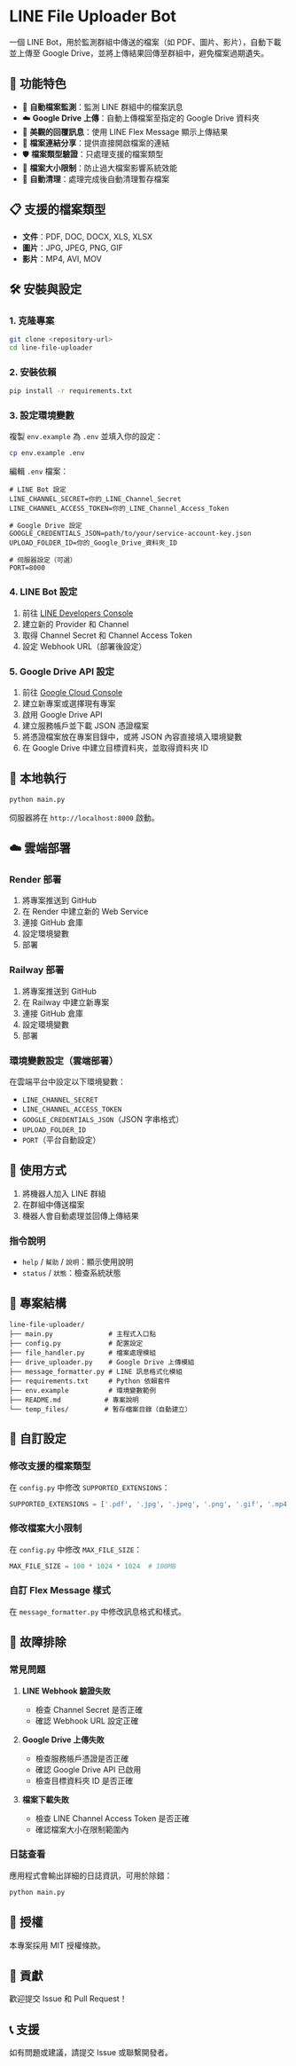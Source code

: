 # LINE File Uploader Bot

一個 LINE Bot，用於監測群組中傳送的檔案（如 PDF、圖片、影片），自動下載並上傳至 Google Drive，並將上傳結果回傳至群組中，避免檔案過期遺失。

## 🚀 功能特色

- 📁 **自動檔案監測**：監測 LINE 群組中的檔案訊息
- ☁️ **Google Drive 上傳**：自動上傳檔案至指定的 Google Drive 資料夾
- 📱 **美觀的回覆訊息**：使用 LINE Flex Message 顯示上傳結果
- 🔗 **檔案連結分享**：提供直接開啟檔案的連結
- 🛡️ **檔案類型驗證**：只處理支援的檔案類型
- 📏 **檔案大小限制**：防止過大檔案影響系統效能
- 🧹 **自動清理**：處理完成後自動清理暫存檔案

## 📋 支援的檔案類型

- **文件**：PDF, DOC, DOCX, XLS, XLSX
- **圖片**：JPG, JPEG, PNG, GIF
- **影片**：MP4, AVI, MOV

## 🛠️ 安裝與設定

### 1. 克隆專案

```bash
git clone <repository-url>
cd line-file-uploader
```

### 2. 安裝依賴

```bash
pip install -r requirements.txt
```

### 3. 設定環境變數

複製 `env.example` 為 `.env` 並填入你的設定：

```bash
cp env.example .env
```

編輯 `.env` 檔案：

```env
# LINE Bot 設定
LINE_CHANNEL_SECRET=你的_LINE_Channel_Secret
LINE_CHANNEL_ACCESS_TOKEN=你的_LINE_Channel_Access_Token

# Google Drive 設定
GOOGLE_CREDENTIALS_JSON=path/to/your/service-account-key.json
UPLOAD_FOLDER_ID=你的_Google_Drive_資料夾_ID

# 伺服器設定（可選）
PORT=8000
```

### 4. LINE Bot 設定

1. 前往 [LINE Developers Console](https://developers.line.biz/)
2. 建立新的 Provider 和 Channel
3. 取得 Channel Secret 和 Channel Access Token
4. 設定 Webhook URL（部署後設定）

### 5. Google Drive API 設定

1. 前往 [Google Cloud Console](https://console.cloud.google.com/)
2. 建立新專案或選擇現有專案
3. 啟用 Google Drive API
4. 建立服務帳戶並下載 JSON 憑證檔案
5. 將憑證檔案放在專案目錄中，或將 JSON 內容直接填入環境變數
6. 在 Google Drive 中建立目標資料夾，並取得資料夾 ID

## 🚀 本地執行

```bash
python main.py
```

伺服器將在 `http://localhost:8000` 啟動。

## ☁️ 雲端部署

### Render 部署

1. 將專案推送到 GitHub
2. 在 Render 中建立新的 Web Service
3. 連接 GitHub 倉庫
4. 設定環境變數
5. 部署

### Railway 部署

1. 將專案推送到 GitHub
2. 在 Railway 中建立新專案
3. 連接 GitHub 倉庫
4. 設定環境變數
5. 部署

### 環境變數設定（雲端部署）

在雲端平台中設定以下環境變數：

- `LINE_CHANNEL_SECRET`
- `LINE_CHANNEL_ACCESS_TOKEN`
- `GOOGLE_CREDENTIALS_JSON`（JSON 字串格式）
- `UPLOAD_FOLDER_ID`
- `PORT`（平台自動設定）

## 📱 使用方式

1. 將機器人加入 LINE 群組
2. 在群組中傳送檔案
3. 機器人會自動處理並回傳上傳結果

### 指令說明

- `help` / `幫助` / `說明`：顯示使用說明
- `status` / `狀態`：檢查系統狀態

## 📁 專案結構

```
line-file-uploader/
├── main.py              # 主程式入口點
├── config.py            # 配置設定
├── file_handler.py      # 檔案處理模組
├── drive_uploader.py    # Google Drive 上傳模組
├── message_formatter.py # LINE 訊息格式化模組
├── requirements.txt     # Python 依賴套件
├── env.example          # 環境變數範例
├── README.md           # 專案說明
└── temp_files/         # 暫存檔案目錄（自動建立）
```

## 🔧 自訂設定

### 修改支援的檔案類型

在 `config.py` 中修改 `SUPPORTED_EXTENSIONS`：

```python
SUPPORTED_EXTENSIONS = ['.pdf', '.jpg', '.jpeg', '.png', '.gif', '.mp4', '.avi', '.mov', '.doc', '.docx', '.xls', '.xlsx']
```

### 修改檔案大小限制

在 `config.py` 中修改 `MAX_FILE_SIZE`：

```python
MAX_FILE_SIZE = 100 * 1024 * 1024  # 100MB
```

### 自訂 Flex Message 樣式

在 `message_formatter.py` 中修改訊息格式和樣式。

## 🐛 故障排除

### 常見問題

1. **LINE Webhook 驗證失敗**
   - 檢查 Channel Secret 是否正確
   - 確認 Webhook URL 設定正確

2. **Google Drive 上傳失敗**
   - 檢查服務帳戶憑證是否正確
   - 確認 Google Drive API 已啟用
   - 檢查目標資料夾 ID 是否正確

3. **檔案下載失敗**
   - 檢查 LINE Channel Access Token 是否正確
   - 確認檔案大小在限制範圍內

### 日誌查看

應用程式會輸出詳細的日誌資訊，可用於除錯：

```bash
python main.py
```

## 📄 授權

本專案採用 MIT 授權條款。

## 🤝 貢獻

歡迎提交 Issue 和 Pull Request！

## 📞 支援

如有問題或建議，請提交 Issue 或聯繫開發者。 